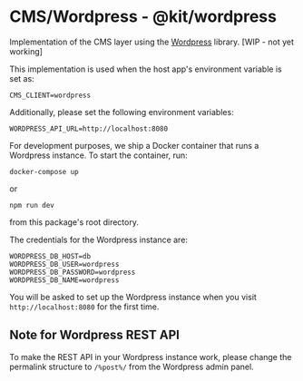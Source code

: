 # CMS/Wordpress - @kit/wordpress

Implementation of the CMS layer using the [Wordpress](https://wordpress.org) library. [WIP - not yet working]

This implementation is used when the host app's environment variable is set as:

```
CMS_CLIENT=wordpress
```

Additionally, please set the following environment variables:

```
WORDPRESS_API_URL=http://localhost:8080
```

For development purposes, we ship a Docker container that runs a Wordpress instance. To start the container, run:

```
docker-compose up
```

or

```
npm run dev
```

from this package's root directory.

The credentials for the Wordpress instance are:

```
WORDPRESS_DB_HOST=db
WORDPRESS_DB_USER=wordpress
WORDPRESS_DB_PASSWORD=wordpress
WORDPRESS_DB_NAME=wordpress
```

You will be asked to set up the Wordpress instance when you visit `http://localhost:8080` for the first time.

## Note for Wordpress REST API

To make the REST API in your Wordpress instance work, please change the permalink structure to `/%post%/` from the Wordpress admin panel.
